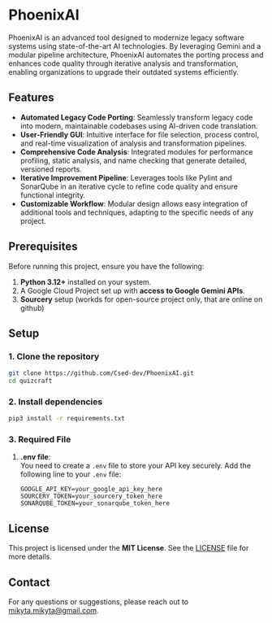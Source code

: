 # PhoenixAI

PhoenixAI is an advanced tool designed to modernize legacy software systems using state-of-the-art AI technologies. By leveraging Gemini and a modular pipeline architecture, PhoenixAI automates the porting process and enhances code quality through iterative analysis and transformation, enabling organizations to upgrade their outdated systems efficiently.

## Features

- **Automated Legacy Code Porting**: Seamlessly transform legacy code into modern, maintainable codebases using AI-driven code translation.
- **User-Friendly GUI**: Intuitive interface for file selection, process control, and real-time visualization of analysis and transformation pipelines.
- **Comprehensive Code Analysis**: Integrated modules for performance profiling, static analysis, and name checking that generate detailed, versioned reports.
- **Iterative Improvement Pipeline**: Leverages tools like Pylint and SonarQube in an iterative cycle to refine code quality and ensure functional integrity.
- **Customizable Workflow**: Modular design allows easy integration of additional tools and techniques, adapting to the specific needs of any project.


## Prerequisites

Before running this project, ensure you have the following:

1. **Python 3.12+** installed on your system.
2. A Google Cloud Project set up with **access to Google Gemini APIs**.
3. **Sourcery** setup  (workds for open-source project only, that are online on github) 

## Setup

### 1. Clone the repository

```bash
git clone https://github.com/Csed-dev/PhoenixAI.git
cd quizcraft
```

### 2. Install dependencies

```bash
pip3 install -r requirements.txt
```

### 3. Required File

1. **.env file**:  
   You need to create a `.env` file to store your API key securely. Add the following line to your `.env` file:

   ```
   GOOGLE_API_KEY=your_google_api_key_here
   SOURCERY_TOKEN=your_sourcery_token_here
   SONARQUBE_TOKEN=your_sonarqube_token_here
   ```


## License

This project is licensed under the **MIT License**. See the [LICENSE](LICENSE) file for more details.

## Contact
For any questions or suggestions, please reach out to mikyta.mikyta@gmail.com.
